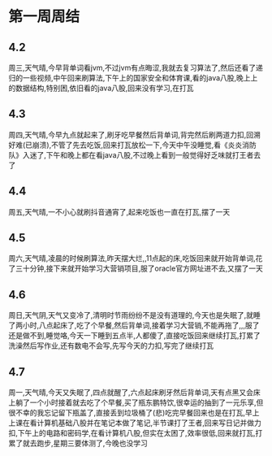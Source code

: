 # 第一周周结

## 4.2
  周三,天气晴,今早背单词看jvm,不过jvm有点晦涩,我就去复习算法了,然后还看了递归的一些视频,中午回来刷算法,下午上的国家安全和体育课,看的java八股,晚上上的数据结构,特别困,依旧看的java八股,回来没有学习,在打瓦
  
## 4.3
  周四,天气晴,今早九点就起来了,刷牙吃早餐然后背单词,背完然后刷两道力扣,回溯好难(已崩溃),不管了先去吃饭,回来打瓦放松一下,今天中午没睡觉,看《炎炎消防队》入迷了,下午和晚上都在看java八股,不过晚上看到一般觉得好乏味就打王者去了

## 4.4
  周五,天气晴,一不小心就刷抖音通宵了,起来吃饭也一直在打瓦,摆了一天

## 4.5
  周六,天气晴,凌晨的时候刷算法,昨天摆大烂,,11点起的床,吃饭回来就开始背单词,花了三十分钟,接下来就开始学习大营销项目,服了oracle官方网址进不去,又摆了一天

## 4.6
  周日,天气阴,天气又变冷了,清明时节雨纷纷不是没有道理的,今天也是失眠了,就睡了两小时,八点起床了,吃了个早餐,然后背单词,接着学习大营销,不能再拖了,,,服了还是做不到,睡觉咯,今天一下睡到五点半,人都傻了,直接吃饭回来继续打瓦,打累了洗澡然后写作业,还有数电不会写,先写今天的力扣,写完了继续打瓦

## 4.7
  周一,天气晴,今天又失眠了,四点就醒了,六点起床刷牙然后背单词,天有点黑又会床上躺了一个小时接着就去吃了个早餐,买了瓶东鹏特饮,很幸运的抽到了一元乐享,但很不幸的我忘记留下瓶盖了,直接丢到垃圾桶了(悲)吃完早餐回来也是在打瓦,早上上课在看计算机基础八股并在笔记本做了笔记,半节课打了王者,回来写日记并做力扣,下午上的电路和密码学,在看计算机八股,但实在太困了,效率很低,回来就打瓦,打累了就去跑步,星期三要体测了,今晚也没学习